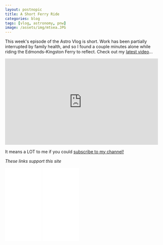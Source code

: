 ```yaml
---
layout: postnopic
title: A Short Ferry Ride
categories: blog
tags: [vlog, astronomy, pnw]
image: /assets/img/mtsea.JPG
---
```


This week's episode of the Astro Vlog is short. Work has been partially interrupted by family health, and so I found a couple minutes alone while riding the Edmonds-Kingston Ferry to reflect. Check out my [latest video](https://youtu.be/eTMLnKp94Ss)...

<style>
.video-holder {
  position: relative;
  width: 100%;
  height: 0;
  padding-bottom: 56.25%;
  overflow: hidden;
}
.video-holder iframe {
  position: absolute;
  top: 0;
  left: 0;
  width: 100%;
  height: 100%;
}
</style>
<div class="video-holder">
  <iframe width="560"
          height="315"
          src="https://www.youtube.com/embed/eTMLnKp94Ss"
          frameborder="0"
          allowfullscreen></iframe>
</div>



It means a LOT to me if you could [subscribe to my channel!](http://youtube.com/james-davenport?sub_confirmation=1)

*These links support this site*
<iframe style="width:120px;height:240px;" marginwidth="0" marginheight="0" scrolling="no" frameborder="0" src="//ws-na.amazon-adsystem.com/widgets/q?ServiceVersion=20070822&OneJS=1&Operation=GetAdHtml&MarketPlace=US&source=ac&ref=qf_sp_asin_til&ad_type=product_link&tracking_id=jradavenport-20&marketplace=amazon&region=US&placement=B07RDY2QF1&asins=B07RDY2QF1&linkId=a1dea70ebf3921d27b399ce826ca9d8c&show_border=true&link_opens_in_new_window=true&price_color=333333&title_color=0066c0&bg_color=ffffff">
    </iframe>
<iframe style="width:120px;height:240px;" marginwidth="0" marginheight="0" scrolling="no" frameborder="0" src="//ws-na.amazon-adsystem.com/widgets/q?ServiceVersion=20070822&OneJS=1&Operation=GetAdHtml&MarketPlace=US&source=ac&ref=qf_sp_asin_til&ad_type=product_link&tracking_id=jradavenport-20&marketplace=amazon&region=US&placement=B07J25TW8Z&asins=B07J25TW8Z&linkId=77033eb7deb6cb74c991b4a58dc4a5ef&show_border=true&link_opens_in_new_window=true&price_color=333333&title_color=0066c0&bg_color=ffffff">
    </iframe>
